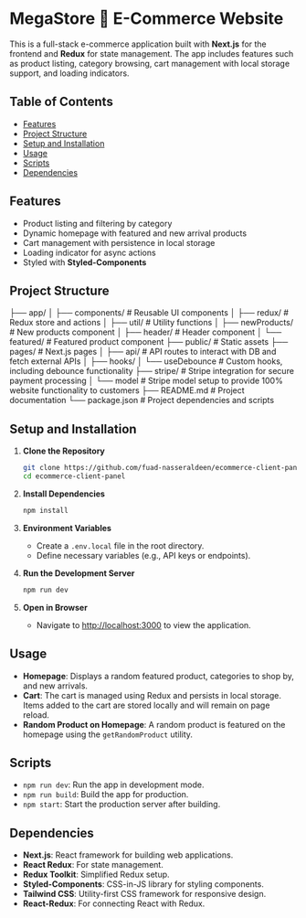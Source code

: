 # MegaStore 🛒 E-Commerce Website

This is a full-stack e-commerce application built with **Next.js** for the frontend and **Redux** for state management. The app includes features such as product listing, category browsing, cart management with local storage support, and loading indicators.

## Table of Contents

- [Features](#features)
- [Project Structure](#project-structure)
- [Setup and Installation](#setup-and-installation)
- [Usage](#usage)
- [Scripts](#scripts)
- [Dependencies](#dependencies)

## Features

- Product listing and filtering by category
- Dynamic homepage with featured and new arrival products
- Cart management with persistence in local storage
- Loading indicator for async actions
- Styled with **Styled-Components**

## Project Structure

├── app/ │ ├── components/ # Reusable UI components │ ├── redux/ # Redux store and actions │ ├── util/ # Utility functions │ ├── newProducts/ # New products component │ ├── header/ # Header component │ └── featured/ # Featured product component ├── public/ # Static assets ├── pages/ # Next.js pages │ ├── api/ # API routes to interact with DB and fetch external APIs │ ├── hooks/ │ └── useDebounce # Custom hooks, including debounce functionality ├── stripe/ # Stripe integration for secure payment processing │ └── model # Stripe model setup to provide 100% website functionality to customers ├── README.md # Project documentation └── package.json # Project dependencies and scripts
## Setup and Installation

1. **Clone the Repository**
    ```bash
    git clone https://github.com/fuad-nasseraldeen/ecommerce-client-panel.git
    cd ecommerce-client-panel
    ```

2. **Install Dependencies**
    ```bash
    npm install
    ```

3. **Environment Variables**
   - Create a `.env.local` file in the root directory.
   - Define necessary variables (e.g., API keys or endpoints).

4. **Run the Development Server**
    ```bash
    npm run dev
    ```

5. **Open in Browser**
   - Navigate to [http://localhost:3000](http://localhost:3000) to view the application.

## Usage

- **Homepage**: Displays a random featured product, categories to shop by, and new arrivals.
- **Cart**: The cart is managed using Redux and persists in local storage. Items added to the cart are stored locally and will remain on page reload.
- **Random Product on Homepage**: A random product is featured on the homepage using the `getRandomProduct` utility.

## Scripts

- `npm run dev`: Run the app in development mode.
- `npm run build`: Build the app for production.
- `npm start`: Start the production server after building.

## Dependencies

- **Next.js**: React framework for building web applications.
- **React Redux**: For state management.
- **Redux Toolkit**: Simplified Redux setup.
- **Styled-Components**: CSS-in-JS library for styling components.
- **Tailwind CSS**: Utility-first CSS framework for responsive design.
- **React-Redux**: For connecting React with Redux.
